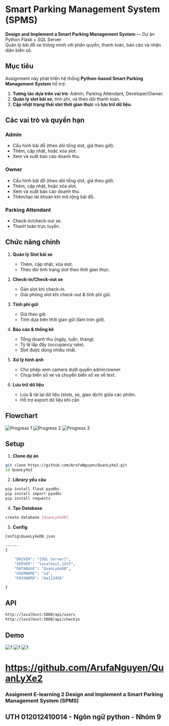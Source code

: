 # Smart Parking Management System (SPMS)
**Design and Implement a Smart Parking Management System** — Dự án Python Flask + SQL Server   
Quản lý bãi đỗ xe thông minh với phân quyền, thanh toán, báo cáo và nhận diện biển số.

## Mục tiêu 

Assignment này phát triển hệ thống **Python-based Smart Parking Management System** hỗ trợ:
1. **Tương tác dựa trên vai trò**: Admin, Parking Attendant, Developer/Owner.
2. **Quản lý slot bãi xe**, tính phí, và theo dõi thanh toán.
3. **Cập nhật trạng thái slot thời gian thực** và **lưu trữ dữ liệu**.

## Các vai trò và quyền hạn 
### Admin
- Cấu hình bãi đỗ (theo dõi tổng slot, giá theo giờ).
- Thêm, cập nhật, hoặc xóa slot.
- Xem và xuất báo cáo doanh thu.

### Owner
- Cấu hình bãi đỗ (theo dõi tổng slot, giá theo giờ).
- Thêm, cập nhật, hoặc xóa slot.
- Xem và xuất báo cáo doanh thu.
- Thêm/tạo tài khoản khi mở rộng bãi đỗ.

### Parking Attendant
- Check-in/check-out xe.
- Thanh toán trực tuyến.

## Chức năng chính 
1. **Quản lý Slot bãi xe**
   - Thêm, cập nhật, xóa slot.
   - Theo dõi tình trạng slot theo thời gian thực.

2. **Check-in/Check-out xe**
   - Gán slot khi check-in.
   - Giải phóng slot khi check-out & tính phí gửi.

3. **Tính phí gửi**
   - Giá theo giờ.
   - Tính dựa trên thời gian gửi (làm tròn giờ).

4. **Báo cáo & thống kê**
   - Tổng doanh thu (ngày, tuần, tháng).
   - Tỷ lệ lấp đầy (occupancy rate).
   - Slot được dùng nhiều nhất.

5. **Xử lý hình ảnh**
   - Cho phép xem camera dưới quyền admin/owner.
   - Chụp biển số xe và chuyển biển số xe về text.


6. **Lưu trữ dữ liệu**
   - Lưu & tải lại dữ liệu (slots, xe, giao dịch) giữa các phiên.
   - Hỗ trợ export dữ liệu khi cần

## Flowchart 

![Progress 1](image/1.jpg)
![Progress 2](image/2.jpg)
![Progress 3](image/3.jpg)


## Setup
1. **Clone dự án**
```bash
git clone https://github.com/ArufaNguyen/QuanLyXe2.git
cd QuanLyXe2
```
2. **Library yều câu**
```bash
pip install flask pyodbc
pip install import pyodbc
pip install requests
```
4. **Tạo Database**
```bash
create database [QuanLyXeDB]
```
5. **Config**
```bash
Config\QuanLyXeDB.json

------
{

    "DRIVER": "{SQL Server}",
    "SERVER": "localhost,1433",           
    "DATABASE": "QuanLyXeDB",          
    "USERNAME": "sa",                
    "PASSWORD": "Aa123456"     

}
```
## API
```bash
http://localhost:5000/api/users
http://localhost:5000/api/checkin
```
## Demo
![1](image/admin_image.png)
![1](image/attendant_image.png)
![1](image/owner_image.png)

# https://github.com/ArufaNguyen/QuanLyXe2
### Assigment E-learning 2 Design and Implement a Smart Parking Management System (SPMS)
## UTH 012012410014 - Ngôn ngữ python - Nhóm 9